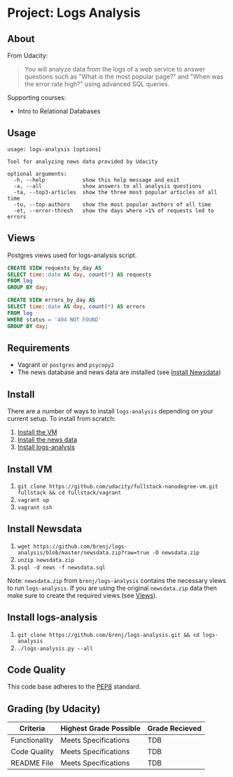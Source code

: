 Project: Logs Analysis
======================

About
-----
From Udacity:
> You will analyze data from the logs of a web service to answer questions
such as "What is the most popular page?" and "When was the error rate high?"
using advanced SQL queries.

Supporting courses:
  * Intro to Relational Databases
  
Usage
-----
```console
usage: logs-analysis [options]

Tool for analyzing news data provided by Udacity

optional arguments:
  -h, --help            show this help message and exit
  -a, --all             show answers to all analysis questions
  -ta, --top3-articles  show the three most popular articles of all time
  -tu, --top-authors    show the most popular authors of all time
  -et, --error-thresh   show the days where >1% of requests led to errors
```

Views
-----
Postgres views used for logs-analysis script.

```sql
CREATE VIEW requests_by_day AS
SELECT time::date AS day, count(*) AS requests
FROM log
GROUP BY day;
```

```sql
CREATE VIEW errors_by_day AS
SELECT time::date AS day, count(*) AS errors
FROM log
WHERE status = '404 NOT FOUND'
GROUP BY day;
```

Requirements
------------
* Vagrant or `postgres` and `psycopy2`
* The news database and news data are installed (see [Install Newsdata](https://github.com/brenj/logs-analysis#install-newsdata))

Install
-------
There are a number of ways to install `logs-analysis` depending on your
current setup. To install from scratch:

1. [Install the VM](https://github.com/brenj/logs-analysis#install-vm)
2. [Install the news data](https://github.com/brenj/logs-analysis#install-newsdata)
3. [Install logs-analysis](https://github.com/brenj/logs-analysis#install-logs-analysis)

Install VM
----------
1. `git clone https://github.com/udacity/fullstack-nanodegree-vm.git fullstack && cd fullstack/vagrant`
2. `vagrant up`
3. `vagrant ssh`

Install Newsdata
----------------
1. `wget https://github.com/brenj/logs-analysis/blob/master/newsdata.zip?raw=true -O newsdata.zip`
2. `unzip newsdata.zip`
3. `psql -d news -f newsdata.sql`

Note: `newsdata.zip` from `brenj/logs-analysis` contains the necessary views
to run `logs-analysis`. If you are using the original `newsdata.zip` data then
make sure to create the required views (see [Views](https://github.com/brenj/logs-analysis#views)).

Install logs-analysis
---------------------
1. `git clone https://github.com/brenj/logs-analysis.git && cd logs-analysis`
2. `./logs-analysis.py --all`

Code Quality
------------
This code base adheres to the [PEP8](https://www.python.org/dev/peps/pep-0008/) standard.

Grading (by Udacity)
--------------------

Criteria       |Highest Grade Possible  |Grade Recieved
---------------|------------------------|-------------------
Functionality  |Meets Specifications    |TDB
Code Quality   |Meets Specifications    |TDB
README File    |Meets Specifications    |TDB
